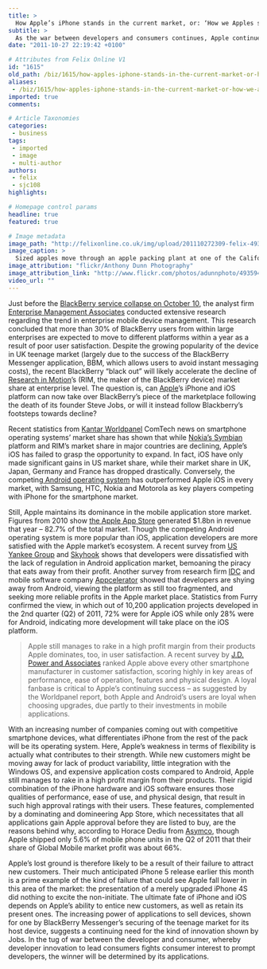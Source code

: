 ```yaml
---
title: >
  How Apple’s iPhone stands in the current market, or: ‘How we Apples swim’
subtitle: >
  As the war between developers and consumers continues, Apple continues to dominate the applications market
date: "2011-10-27 22:19:42 +0100"

# Attributes from Felix Online V1
id: "1615"
old_path: /biz/1615/how-apples-iphone-stands-in-the-current-market-or-how-we-apples-swim
aliases:
 - /biz/1615/how-apples-iphone-stands-in-the-current-market-or-how-we-apples-swim
imported: true
comments:

# Article Taxonomies
categories:
 - business
tags:
 - imported
 - image
 - multi-author
authors:
 - felix
 - sjc108
highlights:

# Homepage control params
headline: true
featured: true

# Image metadata
image_path: "http://felixonline.co.uk/img/upload/201110272309-felix-4935940784_52aac8bd66_b.jpg"
image_caption: >
  Sized apples move through an apple packing plant at one of the California Apple Commision’s factorie
image_attribution: "flickr/Anthony Dunn Photography"
image_attribution_link: "http://www.flickr.com/photos/adunnphoto/4935940784/"
video_url: ""
---
```


Just before the [BlackBerry service collapse on October 10](http://felixonline.co.uk/tech/1563/the-blackberry-crumble/), the analyst firm [Enterprise Management Associates](http://www.enterprisemanagement.com/) conducted extensive research regarding the trend in enterprise mobile device management. This research concluded that more than 30% of BlackBerry users from within large enterprises are expected to move to different platforms within a year as a result of poor user satisfaction. Despite the growing popularity of the device in UK teenage market (largely due to the success of the BlackBerry Messenger application, BBM, which allows users to avoid instant messaging costs), the recent BlackBerry “black out” will likely accelerate the decline of [Research in Motion](http://www.rim.com/)’s (RIM, the maker of the BlackBerry device) market share at enterprise level. The question is, can [Apple](http://www.apple.com/uk/)’s iPhone and iOS platform can now take over BlackBerry’s piece of the marketplace following the death of its founder Steve Jobs, or will it instead follow Blackberry’s footsteps towards decline?

Recent statistics from [Kantar Worldpanel](http://www.kantarworldpanel.com/) ComTech news on smartphone operating systems’ market share has shown that while [Nokia’s Symbian](http://symbian.nokia.com/) platform and RIM’s market share in major countries are declining, Apple’s iOS has failed to grasp the opportunity to expand. In fact, iOS have only made significant gains in US market share, while their market share in UK, Japan, Germany and France has dropped drastically. Conversely, the competing[ Android operating system](http://www.android.com/) has outperformed Apple iOS in every market, with Samsung, HTC, Nokia and Motorola as key players competing with iPhone for the smartphone market.

Still, Apple maintains its dominance in the mobile application store market. Figures from 2010 show [the Apple App Store](http://www.apple.com/mac/app-store/) generated $1.8bn in revenue that year – 82.7% of the total market. Though the competing Android operating system is more popular than iOS, application developers are more satisfied with the Apple market’s ecosystem. A recent survey from [US Yankee Group](http://www.yankeegroup.com/home.do) and [Skyhook](http://www.skyhookwireless.com/) shows that developers were dissatisfied with the lack of regulation in Android application market, bemoaning the piracy that eats away from their profit. Another survey from research firm [IDC](http://www.idc.com/) and mobile software company [Appcelerator](http://www.appcelerator.com/) showed that developers are shying away from Android, viewing the platform as still too fragmented, and seeking more reliable profits in the Apple market place. Statistics from Furry confirmed the view, in which out of 10,200 application projects developed in the 2nd quarter (Q2) of 2011, 72% were for Apple iOS while only 28% were for Android, indicating more development will take place on the iOS platform.
> Apple still manages to rake in a high profit margin from their products
Apple dominates, too, in user satisfaction. A recent survey by [J.D. Power and Associates](http://www.jdpower.com/) ranked Apple above every other smartphone manufacturer in customer satisfaction, scoring highly in key areas of performance, ease of operation, features and physical design. A loyal fanbase is critical to Apple’s continuing success – as suggested by the Worldpanel report, both Apple and Android’s users are loyal when choosing upgrades, due partly to their investments in mobile applications.

With an increasing number of companies coming out with competitive smartphone devices, what differentiates iPhone from the rest of the pack will be its operating system. Here, Apple’s weakness in terms of flexibility is actually what contributes to their strength. While new customers might be moving away for lack of product variability, little integration with the Windows OS, and expensive application costs compared to Android, Apple still manages to rake in a high profit margin from their products. Their rigid combination of the iPhone hardware and iOS software ensures those qualities of performance, ease of use, and physical design, that result in such high approval ratings with their users. These features, complemented by a dominating and domineering App Store, which necessitates that all applications gain Apple approval before they are listed to buy, are the reasons behind why, according to Horace Dediu from [Asymco](http://www.asymco.com/), though Apple shipped only 5.6% of mobile phone units in the Q2 of 2011 that their share of Global Mobile market profit was about 66%.

Apple’s lost ground is therefore likely to be a result of their failure to attract new customers. Their much anticipated iPhone 5 release earlier this month is a prime example of the kind of failure that could see Apple fall lower in this area of the market: the presentation of a merely upgraded iPhone 4S did nothing to excite the non-initiate. The ultimate fate of iPhone and iOS depends on Apple’s ability to entice new customers, as well as retain its present ones. The increasing power of applications to sell devices, shown for one by BlackBerry Messenger’s securing of the teenage market for its host device, suggests a continuing need for the kind of innovation shown by Jobs. In the tug of war between the developer and consumer, whereby developer innovation to lead consumers fights consumer interest to prompt developers, the winner will be determined by its applications.
